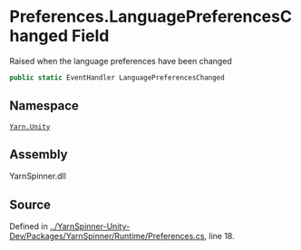 # Preferences.LanguagePreferencesChanged Field

Raised when the language preferences have been changed


```csharp
public static EventHandler LanguagePreferencesChanged
```



## Namespace
[`Yarn.Unity`](/api/csharp/yarn.unity/README.md)

## Assembly
YarnSpinner.dll

## Source
Defined in [../YarnSpinner-Unity-Dev/Packages/YarnSpinner/Runtime/Preferences.cs](https://github.com/YarnSpinnerTool/YarnSpinner-Unity//blob/develop/Runtime/Preferences.cs#L18), line 18.
